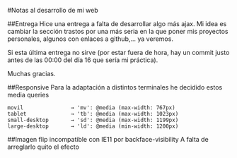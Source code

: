 #Notas al desarrollo de mi web

##Entrega
Hice una entrega a falta de desarrollar algo más ajax. Mi idea es cambiar la sección trastos por una más seria en la que poner mis proyectos personales, algunos con enlaces a github,... ya veremos.

Si esta última entrega no sirve (por estar fuera de hora, hay un commit justo antes de las 00:00 del día 16 que sería mi práctica).

Muchas gracias.

##Responsive
Para la adaptación a distintos terminales he decidido estos media queries

~~~
movil				→ 'mv': @media (max-width: 767px) 
tablet 				→ 'tb': @media (max-width: 1023px) 
small-desktop 		→ 'sd': @media (max-width: 1199px) 
large-desktop 		→ 'ld': @media (min-width: 1200px) 
~~~

##Imagen flip incompatible con IE11 por backface-visibility
A falta de arreglarlo quito el efecto

